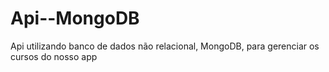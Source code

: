 # Api--MongoDB
Api utilizando banco de dados não relacional, MongoDB, para gerenciar os cursos do nosso app
